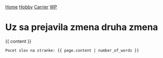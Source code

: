 <html>
  <head>
  	<link rel="stylesheet" type="text/css" href={{ "/css/template.css" | absolute_url }}>
  </head>
  
 <body>
 <div class="navigation">
	<a href=" {{ "index.md" | relative_url}} ">Home</a>
	<a href=" {{ "about.md" | absolute_url}} ">Hobby</a>
	<a href="Carrier.md">Carrier</a>
	<a href="../WP.md ">WP</a>
 </div>

 <h1> Uz sa prejavila zmena druha zmena</h1>
 
{{ content }}




 <div class="footer" markdown="1">

	Pocet slov na stranke: {{ page.content | number_of_words }}
	
</div>
 </body>
</html>


